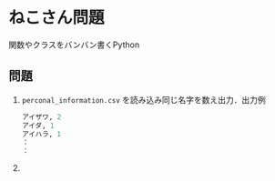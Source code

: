 # ねこさん問題

関数やクラスをバンバン書くPython

## 問題

1. `perconal_information.csv` を読み込み同じ名字を数え出力．出力例
    ```python
    アイザワ, 2
    アイダ, 1
    アイハラ, 1
    ：
    ：
   ```
1. 
